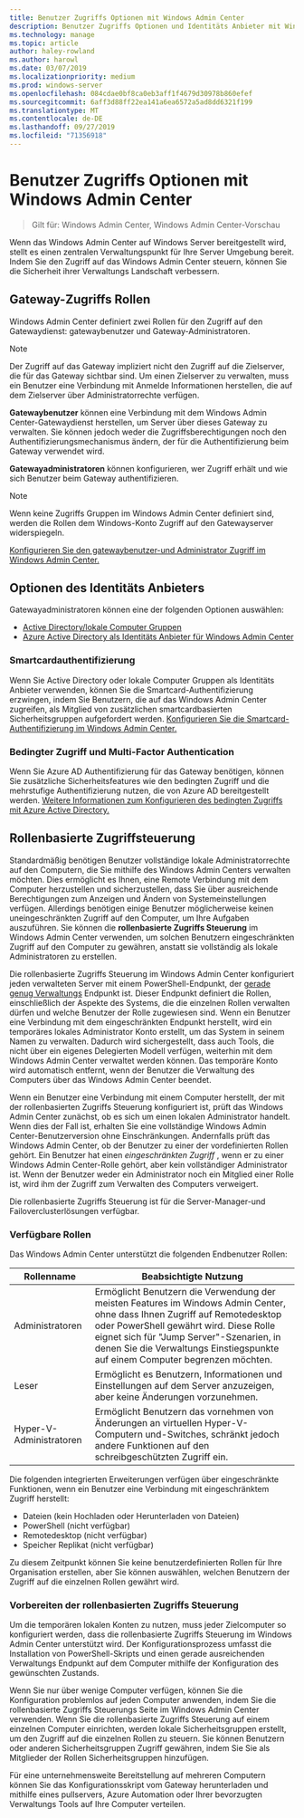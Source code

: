 ```yaml
---
title: Benutzer Zugriffs Optionen mit Windows Admin Center
description: Benutzer Zugriffs Optionen und Identitäts Anbieter mit Windows Admin Center (Project Honolulu)
ms.technology: manage
ms.topic: article
author: haley-rowland
ms.author: harowl
ms.date: 03/07/2019
ms.localizationpriority: medium
ms.prod: windows-server
ms.openlocfilehash: 084cdae0bf8ca0eb3aff1f4679d30978b860efef
ms.sourcegitcommit: 6aff3d88ff22ea141a6ea6572a5ad8dd6321f199
ms.translationtype: MT
ms.contentlocale: de-DE
ms.lasthandoff: 09/27/2019
ms.locfileid: "71356918"
---
```

# <a name="user-access-options-with-windows-admin-center"></a>Benutzer Zugriffs Optionen mit Windows Admin Center

>Gilt für: Windows Admin Center, Windows Admin Center-Vorschau

Wenn das Windows Admin Center auf Windows Server bereitgestellt wird, stellt es einen zentralen Verwaltungspunkt für Ihre Server Umgebung bereit. Indem Sie den Zugriff auf das Windows Admin Center steuern, können Sie die Sicherheit ihrer Verwaltungs Landschaft verbessern.

## <a name="gateway-access-roles"></a>Gateway-Zugriffs Rollen

Windows Admin Center definiert zwei Rollen für den Zugriff auf den Gatewaydienst: gatewaybenutzer und Gateway-Administratoren.

> [!NOTE]
> Der Zugriff auf das Gateway impliziert nicht den Zugriff auf die Zielserver, die für das Gateway sichtbar sind. Um einen Zielserver zu verwalten, muss ein Benutzer eine Verbindung mit Anmelde Informationen herstellen, die auf dem Zielserver über Administratorrechte verfügen.

**Gatewaybenutzer** können eine Verbindung mit dem Windows Admin Center-Gatewaydienst herstellen, um Server über dieses Gateway zu verwalten. Sie können jedoch weder die Zugriffsberechtigungen noch den Authentifizierungsmechanismus ändern, der für die Authentifizierung beim Gateway verwendet wird.

**Gatewayadministratoren** können konfigurieren, wer Zugriff erhält und wie sich Benutzer beim Gateway authentifizieren.

>[!NOTE]
> Wenn keine Zugriffs Gruppen im Windows Admin Center definiert sind, werden die Rollen dem Windows-Konto Zugriff auf den Gatewayserver widerspiegeln. 

[Konfigurieren Sie den gatewaybenutzer-und Administrator Zugriff im Windows Admin Center.](../configure/user-access-control.md)

## <a name="identity-provider-options"></a>Optionen des Identitäts Anbieters

Gatewayadministratoren können eine der folgenden Optionen auswählen:

 - [Active Directory/lokale Computer Gruppen](../configure/user-access-control.md#active-directory-or-local-machine-groups)
 - [Azure Active Directory als Identitäts Anbieter für Windows Admin Center](../configure/user-access-control.md#azure-active-directory)


### <a name="smartcard-authentication"></a>Smartcardauthentifizierung

Wenn Sie Active Directory oder lokale Computer Gruppen als Identitäts Anbieter verwenden, können Sie die Smartcard-Authentifizierung erzwingen, indem Sie Benutzern, die auf das Windows Admin Center zugreifen, als Mitglied von zusätzlichen smartcardbasierten Sicherheitsgruppen aufgefordert werden. [Konfigurieren Sie die Smartcard-Authentifizierung im Windows Admin Center.](../configure/user-access-control.md#active-directory-or-local-machine-groups)

### <a name="conditional-access-and-multi-factor-authentication"></a>Bedingter Zugriff und Multi-Factor Authentication

Wenn Sie Azure AD Authentifizierung für das Gateway benötigen, können Sie zusätzliche Sicherheitsfeatures wie den bedingten Zugriff und die mehrstufige Authentifizierung nutzen, die von Azure AD bereitgestellt werden. [Weitere Informationen zum Konfigurieren des bedingten Zugriffs mit Azure Active Directory.](https://docs.microsoft.com/azure/active-directory/active-directory-conditional-access-azure-portal-get-started)

## <a name="role-based-access-control"></a>Rollenbasierte Zugriffsteuerung

Standardmäßig benötigen Benutzer vollständige lokale Administratorrechte auf den Computern, die Sie mithilfe des Windows Admin Centers verwalten möchten.
Dies ermöglicht es Ihnen, eine Remote Verbindung mit dem Computer herzustellen und sicherzustellen, dass Sie über ausreichende Berechtigungen zum Anzeigen und Ändern von Systemeinstellungen verfügen.
Allerdings benötigen einige Benutzer möglicherweise keinen uneingeschränkten Zugriff auf den Computer, um Ihre Aufgaben auszuführen.
Sie können die **rollenbasierte Zugriffs Steuerung** im Windows Admin Center verwenden, um solchen Benutzern eingeschränkten Zugriff auf den Computer zu gewähren, anstatt sie vollständig als lokale Administratoren zu erstellen.

Die rollenbasierte Zugriffs Steuerung im Windows Admin Center konfiguriert jeden verwalteten Server mit einem PowerShell-Endpunkt, der [gerade genug Verwaltungs](https://aka.ms/jeadocs) Endpunkt ist.
Dieser Endpunkt definiert die Rollen, einschließlich der Aspekte des Systems, die die einzelnen Rollen verwalten dürfen und welche Benutzer der Rolle zugewiesen sind.
Wenn ein Benutzer eine Verbindung mit dem eingeschränkten Endpunkt herstellt, wird ein temporäres lokales Administrator Konto erstellt, um das System in seinem Namen zu verwalten.
Dadurch wird sichergestellt, dass auch Tools, die nicht über ein eigenes Delegierten Modell verfügen, weiterhin mit dem Windows Admin Center verwaltet werden können.
Das temporäre Konto wird automatisch entfernt, wenn der Benutzer die Verwaltung des Computers über das Windows Admin Center beendet.

Wenn ein Benutzer eine Verbindung mit einem Computer herstellt, der mit der rollenbasierten Zugriffs Steuerung konfiguriert ist, prüft das Windows Admin Center zunächst, ob es sich um einen lokalen Administrator handelt.
Wenn dies der Fall ist, erhalten Sie eine vollständige Windows Admin Center-Benutzerversion ohne Einschränkungen.
Andernfalls prüft das Windows Admin Center, ob der Benutzer zu einer der vordefinierten Rollen gehört.
Ein Benutzer hat einen *eingeschränkten Zugriff* , wenn er zu einer Windows Admin Center-Rolle gehört, aber kein vollständiger Administrator ist.
Wenn der Benutzer weder ein Administrator noch ein Mitglied einer Rolle ist, wird ihm der Zugriff zum Verwalten des Computers verweigert.

Die rollenbasierte Zugriffs Steuerung ist für die Server-Manager-und Failoverclusterlösungen verfügbar.

### <a name="available-roles"></a>Verfügbare Rollen

Das Windows Admin Center unterstützt die folgenden Endbenutzer Rollen:

Rollenname | Beabsichtigte Nutzung
----------|-------------
Administratoren | Ermöglicht Benutzern die Verwendung der meisten Features im Windows Admin Center, ohne dass Ihnen Zugriff auf Remotedesktop oder PowerShell gewährt wird. Diese Rolle eignet sich für "Jump Server"-Szenarien, in denen Sie die Verwaltungs Einstiegspunkte auf einem Computer begrenzen möchten.
Leser | Ermöglicht es Benutzern, Informationen und Einstellungen auf dem Server anzuzeigen, aber keine Änderungen vorzunehmen.
Hyper-V-Administratoren | Ermöglicht Benutzern das vornehmen von Änderungen an virtuellen Hyper-V-Computern und-Switches, schränkt jedoch andere Funktionen auf den schreibgeschützten Zugriff ein.

Die folgenden integrierten Erweiterungen verfügen über eingeschränkte Funktionen, wenn ein Benutzer eine Verbindung mit eingeschränktem Zugriff herstellt:

- Dateien (kein Hochladen oder Herunterladen von Dateien)
- PowerShell (nicht verfügbar)
- Remotedesktop (nicht verfügbar)
- Speicher Replikat (nicht verfügbar)

Zu diesem Zeitpunkt können Sie keine benutzerdefinierten Rollen für Ihre Organisation erstellen, aber Sie können auswählen, welchen Benutzern der Zugriff auf die einzelnen Rollen gewährt wird.

### <a name="preparing-for-role-based-access-control"></a>Vorbereiten der rollenbasierten Zugriffs Steuerung

Um die temporären lokalen Konten zu nutzen, muss jeder Zielcomputer so konfiguriert werden, dass die rollenbasierte Zugriffs Steuerung im Windows Admin Center unterstützt wird.
Der Konfigurationsprozess umfasst die Installation von PowerShell-Skripts und einen gerade ausreichenden Verwaltungs Endpunkt auf dem Computer mithilfe der Konfiguration des gewünschten Zustands.

Wenn Sie nur über wenige Computer verfügen, können Sie die Konfiguration problemlos auf jeden Computer anwenden, indem Sie die rollenbasierte Zugriffs Steuerungs Seite im Windows Admin Center verwenden.
Wenn Sie die rollenbasierte Zugriffs Steuerung auf einem einzelnen Computer einrichten, werden lokale Sicherheitsgruppen erstellt, um den Zugriff auf die einzelnen Rollen zu steuern.
Sie können Benutzern oder anderen Sicherheitsgruppen Zugriff gewähren, indem Sie Sie als Mitglieder der Rollen Sicherheitsgruppen hinzufügen.

Für eine unternehmensweite Bereitstellung auf mehreren Computern können Sie das Konfigurationsskript vom Gateway herunterladen und mithilfe eines pullservers, Azure Automation oder Ihrer bevorzugten Verwaltungs Tools auf Ihre Computer verteilen.
